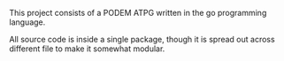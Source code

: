 This project consists of a PODEM ATPG written in the go programming language. 

All source code is inside a single package, though it is spread out across different file to make it somewhat modular. 

